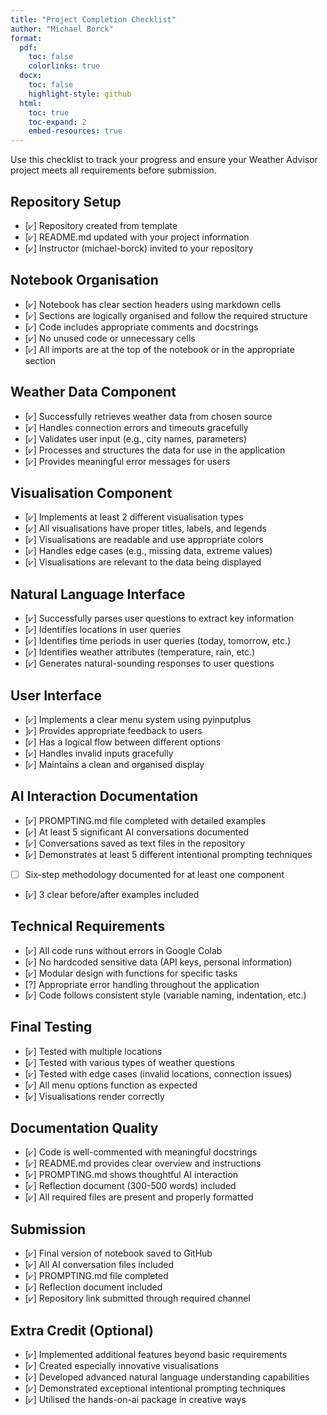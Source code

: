 ```yaml
---
title: "Project Completion Checklist"
author: "Michael Borck"
format: 
  pdf:
    toc: false
    colorlinks: true
  docx:
    toc: false
    highlight-style: github
  html:
    toc: true
    toc-expand: 2
    embed-resources: true
---
```


Use this checklist to track your progress and ensure your Weather Advisor project meets all requirements before submission.

## Repository Setup

- [⩗] Repository created from template
- [⩗] README.md updated with your project information
- [⩗] Instructor (michael-borck) invited to your repository

## Notebook Organisation

- [⩗] Notebook has clear section headers using markdown cells
- [⩗] Sections are logically organised and follow the required structure
- [⩗] Code includes appropriate comments and docstrings
- [⩗] No unused code or unnecessary cells
- [⩗] All imports are at the top of the notebook or in the appropriate section

## Weather Data Component

- [⩗] Successfully retrieves weather data from chosen source
- [⩗] Handles connection errors and timeouts gracefully
- [⩗] Validates user input (e.g., city names, parameters)
- [⩗] Processes and structures the data for use in the application
- [⩗] Provides meaningful error messages for users

## Visualisation Component

- [⩗] Implements at least 2 different visualisation types
- [⩗] All visualisations have proper titles, labels, and legends
- [⩗] Visualisations are readable and use appropriate colors
- [⩗] Handles edge cases (e.g., missing data, extreme values)
- [⩗] Visualisations are relevant to the data being displayed

## Natural Language Interface

- [⩗] Successfully parses user questions to extract key information
- [⩗] Identifies locations in user queries
- [⩗] Identifies time periods in user queries (today, tomorrow, etc.)
- [⩗] Identifies weather attributes (temperature, rain, etc.)
- [⩗] Generates natural-sounding responses to user questions

## User Interface

- [⩗] Implements a clear menu system using pyinputplus
- ]⩗] Provides appropriate feedback to users
- [⩗] Has a logical flow between different options
- [⩗] Handles invalid inputs gracefully
- [⩗] Maintains a clean and organised display

## AI Interaction Documentation

- [⩗] PROMPTING.md file completed with detailed examples
- [⩗] At least 5 significant AI conversations documented
- [⩗] Conversations saved as text files in the repository
- [⩗] Demonstrates at least 5 different intentional prompting techniques
- [ ] Six-step methodology documented for at least one component
- [⩗] 3 clear before/after examples included

## Technical Requirements

- [⩗] All code runs without errors in Google Colab
- [⩗] No hardcoded sensitive data (API keys, personal information)
- [⩗] Modular design with functions for specific tasks
- [?] Appropriate error handling throughout the application
- [⩗] Code follows consistent style (variable naming, indentation, etc.)

## Final Testing

- [⩗] Tested with multiple locations
- [⩗] Tested with various types of weather questions
- [⩗] Tested with edge cases (invalid locations, connection issues)
- [⩗] All menu options function as expected
- [⩗] Visualisations render correctly

## Documentation Quality

- [⩗] Code is well-commented with meaningful docstrings
- [⩗] README.md provides clear overview and instructions
- [⩗] PROMPTING.md shows thoughtful AI interaction
- [⩗] Reflection document (300-500 words) included
- [⩗] All required files are present and properly formatted

## Submission

- [⩗] Final version of notebook saved to GitHub
- [⩗] All AI conversation files included
- [⩗] PROMPTING.md file completed
- [⩗] Reflection document included
- [⩗] Repository link submitted through required channel

## Extra Credit (Optional)

- [⩗] Implemented additional features beyond basic requirements
- [⩗] Created especially innovative visualisations
- [⩗] Developed advanced natural language understanding capabilities
- [⩗] Demonstrated exceptional intentional prompting techniques
- [⩗] Utilised the hands-on-ai package in creative ways

